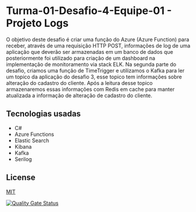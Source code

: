 # Turma-01-Desafio-4-Equipe-01 - Projeto Logs

O objetivo deste desafio é criar uma função do Azure (Azure Function) para receber, através de uma requisição HTTP POST, informações de log de uma aplicação que deverão ser armazenadas em um banco de dados que posteriormente foi utilizado para criação de um dashboard na implementação de monitoramento via stack ELK.
Na segunda parte do desafio, criamos uma função de TimeTrigger e utilizamos o Kafka para ler um topico da aplicação do desafio 3, esse topico tem informações sobre alteração do cadastro do cliente. Após a leitura desse topico armazenaremos essas informações com Redis em cache para manter atualizada a informação de alteração de cadastro do cliente. 

## Tecnologias usadas

- C#
- Azure Functions
- Elastic Search
- Kibana
- Kafka
- Serilog

## License
[MIT](https://choosealicense.com/licenses/mit/)

[![Quality Gate Status](http://18.230.61.125:9000/api/project_badges/measure?project=Logs&metric=alert_status)](http://18.230.61.125:9000/dashboard?id=Logs)
